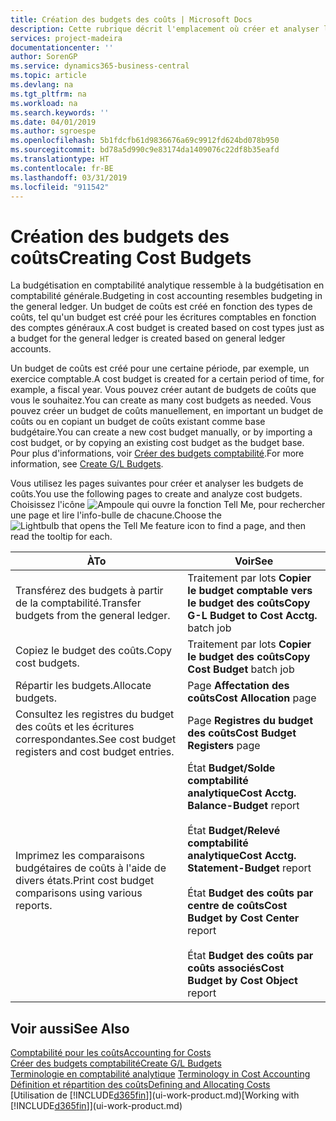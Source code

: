 ```yaml
---
title: Création des budgets des coûts | Microsoft Docs
description: Cette rubrique décrit l'emplacement où créer et analyser les budgets des coûts.
services: project-madeira
documentationcenter: ''
author: SorenGP
ms.service: dynamics365-business-central
ms.topic: article
ms.devlang: na
ms.tgt_pltfrm: na
ms.workload: na
ms.search.keywords: ''
ms.date: 04/01/2019
ms.author: sgroespe
ms.openlocfilehash: 5b1fdcfb61d9836676a69c9912fd624bd078b950
ms.sourcegitcommit: bd78a5d990c9e83174da1409076c22df8b35eafd
ms.translationtype: HT
ms.contentlocale: fr-BE
ms.lasthandoff: 03/31/2019
ms.locfileid: "911542"
---
```

# <a name="creating-cost-budgets"></a><span data-ttu-id="21253-103">Création des budgets des coûts</span><span class="sxs-lookup"><span data-stu-id="21253-103">Creating Cost Budgets</span></span>
<span data-ttu-id="21253-104">La budgétisation en comptabilité analytique ressemble à la budgétisation en comptabilité générale.</span><span class="sxs-lookup"><span data-stu-id="21253-104">Budgeting in cost accounting resembles budgeting in the general ledger.</span></span> <span data-ttu-id="21253-105">Un budget de coûts est créé en fonction des types de coûts, tel qu'un budget est créé pour les écritures comptables en fonction des comptes généraux.</span><span class="sxs-lookup"><span data-stu-id="21253-105">A cost budget is created based on cost types just as a budget for the general ledger is created based on general ledger accounts.</span></span>  

<span data-ttu-id="21253-106">Un budget de coûts est créé pour une certaine période, par exemple, un exercice comptable.</span><span class="sxs-lookup"><span data-stu-id="21253-106">A cost budget is created for a certain period of time, for example, a fiscal year.</span></span> <span data-ttu-id="21253-107">Vous pouvez créer autant de budgets de coûts que vous le souhaitez.</span><span class="sxs-lookup"><span data-stu-id="21253-107">You can create as many cost budgets as needed.</span></span> <span data-ttu-id="21253-108">Vous pouvez créer un budget de coûts manuellement, en important un budget de coûts ou en copiant un budget de coûts existant comme base budgétaire.</span><span class="sxs-lookup"><span data-stu-id="21253-108">You can create a new cost budget manually, or by importing a cost budget, or by copying an existing cost budget as the budget base.</span></span> <span data-ttu-id="21253-109">Pour plus d'informations, voir [Créer des budgets comptabilité](finance-how-create-budgets.md).</span><span class="sxs-lookup"><span data-stu-id="21253-109">For more information, see [Create G/L Budgets](finance-how-create-budgets.md).</span></span>

<span data-ttu-id="21253-110">Vous utilisez les pages suivantes pour créer et analyser les budgets de coûts.</span><span class="sxs-lookup"><span data-stu-id="21253-110">You use the following pages to create and analyze cost budgets.</span></span> <span data-ttu-id="21253-111">Choisissez l'icône ![Ampoule qui ouvre la fonction Tell Me](media/ui-search/search_small.png "Dites-moi ce que vous voulez faire"), pour rechercher une page et lire l'info-bulle de chacune.</span><span class="sxs-lookup"><span data-stu-id="21253-111">Choose the ![Lightbulb that opens the Tell Me feature](media/ui-search/search_small.png "Tell me what you want to do") icon to find a page, and then read the tooltip for each.</span></span>

|<span data-ttu-id="21253-112">À</span><span class="sxs-lookup"><span data-stu-id="21253-112">To</span></span>|<span data-ttu-id="21253-113">Voir</span><span class="sxs-lookup"><span data-stu-id="21253-113">See</span></span>|  
|--------|---------|  
|<span data-ttu-id="21253-114">Transférez des budgets à partir de la comptabilité.</span><span class="sxs-lookup"><span data-stu-id="21253-114">Transfer budgets from the general ledger.</span></span>|<span data-ttu-id="21253-115">Traitement par lots **Copier le budget comptable vers le budget des coûts**</span><span class="sxs-lookup"><span data-stu-id="21253-115">**Copy G-L Budget to Cost Acctg.** batch job</span></span>|  
|<span data-ttu-id="21253-116">Copiez le budget des coûts.</span><span class="sxs-lookup"><span data-stu-id="21253-116">Copy cost budgets.</span></span>|<span data-ttu-id="21253-117">Traitement par lots **Copier le budget des coûts**</span><span class="sxs-lookup"><span data-stu-id="21253-117">**Copy Cost Budget** batch job</span></span>|  
|<span data-ttu-id="21253-118">Répartir les budgets.</span><span class="sxs-lookup"><span data-stu-id="21253-118">Allocate budgets.</span></span>|<span data-ttu-id="21253-119">Page **Affectation des coûts**</span><span class="sxs-lookup"><span data-stu-id="21253-119">**Cost Allocation** page</span></span>|  
|<span data-ttu-id="21253-120">Consultez les registres du budget des coûts et les écritures correspondantes.</span><span class="sxs-lookup"><span data-stu-id="21253-120">See cost budget registers and cost budget entries.</span></span>|<span data-ttu-id="21253-121">Page **Registres du budget des coûts**</span><span class="sxs-lookup"><span data-stu-id="21253-121">**Cost Budget Registers** page</span></span>|  
|<span data-ttu-id="21253-122">Imprimez les comparaisons budgétaires de coûts à l'aide de divers états.</span><span class="sxs-lookup"><span data-stu-id="21253-122">Print cost budget comparisons using various reports.</span></span>|<span data-ttu-id="21253-123">État **Budget/Solde comptabilité analytique**</span><span class="sxs-lookup"><span data-stu-id="21253-123">**Cost Acctg. Balance-Budget** report</span></span><br /><br /> <span data-ttu-id="21253-124">État **Budget/Relevé comptabilité analytique**</span><span class="sxs-lookup"><span data-stu-id="21253-124">**Cost Acctg. Statement-Budget** report</span></span><br /><br /> <span data-ttu-id="21253-125">État **Budget des coûts par centre de coûts**</span><span class="sxs-lookup"><span data-stu-id="21253-125">**Cost Budget by Cost Center** report</span></span><br /><br /> <span data-ttu-id="21253-126">État **Budget des coûts par coûts associés**</span><span class="sxs-lookup"><span data-stu-id="21253-126">**Cost Budget by Cost Object** report</span></span>|  

## <a name="see-also"></a><span data-ttu-id="21253-127">Voir aussi</span><span class="sxs-lookup"><span data-stu-id="21253-127">See Also</span></span>  
[<span data-ttu-id="21253-128">Comptabilité pour les coûts</span><span class="sxs-lookup"><span data-stu-id="21253-128">Accounting for Costs</span></span>](finance-manage-cost-accounting.md)  
[<span data-ttu-id="21253-129">Créer des budgets comptabilité</span><span class="sxs-lookup"><span data-stu-id="21253-129">Create G/L Budgets</span></span>](finance-how-create-budgets.md)  
<span data-ttu-id="21253-130">[Terminologie en comptabilité analytique](finance-terminology-in-cost-accounting.md) </span><span class="sxs-lookup"><span data-stu-id="21253-130">[Terminology in Cost Accounting](finance-terminology-in-cost-accounting.md) </span></span>  
[<span data-ttu-id="21253-131">Définition et répartition des coûts</span><span class="sxs-lookup"><span data-stu-id="21253-131">Defining and Allocating Costs</span></span>](finance-define-and-allocate-costs.md)  
<span data-ttu-id="21253-132">[Utilisation de [!INCLUDE[d365fin](includes/d365fin_md.md)]](ui-work-product.md)</span><span class="sxs-lookup"><span data-stu-id="21253-132">[Working with [!INCLUDE[d365fin](includes/d365fin_md.md)]](ui-work-product.md)</span></span>
